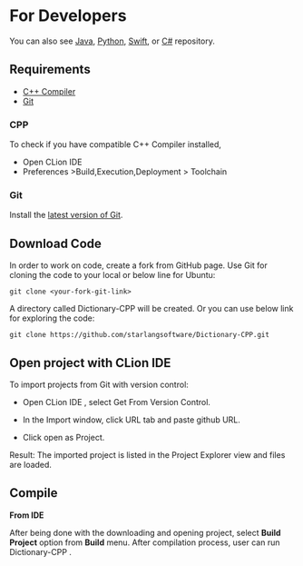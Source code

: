 For Developers
============
You can also see [Java](https://github.com/starlangsoftware/Dictionary), [Python](https://github.com/starlangsoftware/Dictionary-Py), [Swift](https://github.com/starlangsoftware/Dictionary-Swift), or [C#](https://github.com/starlangsoftware/Dictionary-CS) repository.

## Requirements

* [C++ Compiler](#cpp)
* [Git](#git)


### CPP
To check if you have compatible C++ Compiler installed,
* Open CLion IDE 
* Preferences >Build,Execution,Deployment > Toolchain  

### Git

Install the [latest version of Git](https://git-scm.com/book/en/v2/Getting-Started-Installing-Git).

## Download Code

In order to work on code, create a fork from GitHub page. 
Use Git for cloning the code to your local or below line for Ubuntu:

	git clone <your-fork-git-link>

A directory called Dictionary-CPP will be created. Or you can use below link for exploring the code:

	git clone https://github.com/starlangsoftware/Dictionary-CPP.git

## Open project with CLion IDE

To import projects from Git with version control:

* Open CLion IDE , select Get From Version Control.

* In the Import window, click URL tab and paste github URL.

* Click open as Project.

Result: The imported project is listed in the Project Explorer view and files are loaded.


## Compile

**From IDE**

After being done with the downloading and opening project, select **Build Project** option from **Build** menu. After compilation process, user can run Dictionary-CPP .
